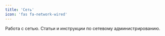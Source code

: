 ```yaml
---
title: 'Сеть'
icon: 'fas fa-network-wired'
---
```


Работа с сетью. Статьи и инструкции по сетевому администрированию.
